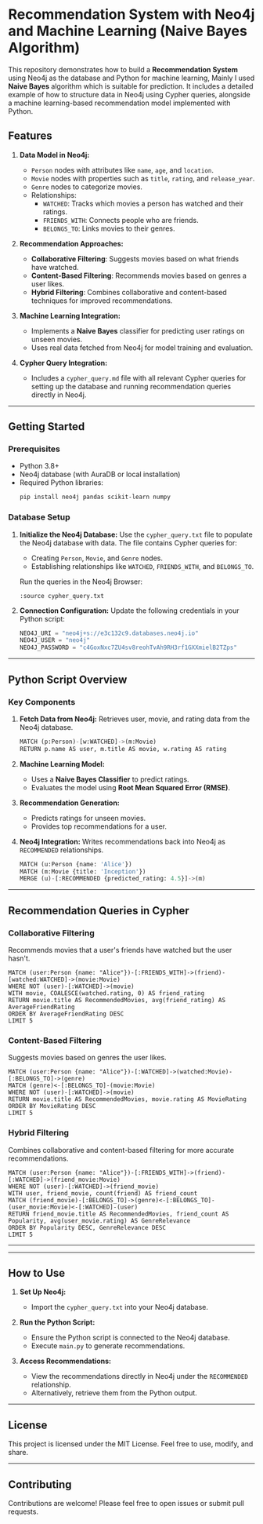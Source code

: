 # Recommendation System with Neo4j and Machine Learning (Naive Bayes Algorithm)

This repository demonstrates how to build a **Recommendation System** using Neo4j as the database and Python for machine learning, Mainly I used **Naive Bayes** algorithm which is suitable for prediction. It includes a detailed example of how to structure data in Neo4j using Cypher queries, alongside a machine learning-based recommendation model implemented with Python.

## Features

1. **Data Model in Neo4j:**
   - `Person` nodes with attributes like `name`, `age`, and `location`.
   - `Movie` nodes with properties such as `title`, `rating`, and `release_year`.
   - `Genre` nodes to categorize movies.
   - Relationships:
     - `WATCHED`: Tracks which movies a person has watched and their ratings.
     - `FRIENDS_WITH`: Connects people who are friends.
     - `BELONGS_TO`: Links movies to their genres.

2. **Recommendation Approaches:**
   - **Collaborative Filtering**: Suggests movies based on what friends have watched.
   - **Content-Based Filtering**: Recommends movies based on genres a user likes.
   - **Hybrid Filtering**: Combines collaborative and content-based techniques for improved recommendations.

3. **Machine Learning Integration:**
   - Implements a **Naive Bayes** classifier for predicting user ratings on unseen movies.
   - Uses real data fetched from Neo4j for model training and evaluation.

4. **Cypher Query Integration:**
   - Includes a `cypher_query.md` file with all relevant Cypher queries for setting up the database and running recommendation queries directly in Neo4j.

---

## Getting Started

### Prerequisites

- Python 3.8+
- Neo4j database (with AuraDB or local installation)
- Required Python libraries:
  ```bash
  pip install neo4j pandas scikit-learn numpy
  ```

### Database Setup

1. **Initialize the Neo4j Database:**
   Use the `cypher_query.txt` file to populate the Neo4j database with data. The file contains Cypher queries for:
   - Creating `Person`, `Movie`, and `Genre` nodes.
   - Establishing relationships like `WATCHED`, `FRIENDS_WITH`, and `BELONGS_TO`.

   Run the queries in the Neo4j Browser:
   ```cypher
   :source cypher_query.txt
   ```

2. **Connection Configuration:**
   Update the following credentials in your Python script:
   ```python
   NEO4J_URI = "neo4j+s://e3c132c9.databases.neo4j.io"
   NEO4J_USER = "neo4j"
   NEO4J_PASSWORD = "c4GoxNxc7ZU4sv8reohTvAh9RH3rf1GXXmielB2TZps"
   ```

---

## Python Script Overview

### Key Components

1. **Fetch Data from Neo4j:**
   Retrieves user, movie, and rating data from the Neo4j database.

   ```python
   MATCH (p:Person)-[w:WATCHED]->(m:Movie)
   RETURN p.name AS user, m.title AS movie, w.rating AS rating
   ```

2. **Machine Learning Model:**
   - Uses a **Naive Bayes Classifier** to predict ratings.
   - Evaluates the model using **Root Mean Squared Error (RMSE)**.

3. **Recommendation Generation:**
   - Predicts ratings for unseen movies.
   - Provides top recommendations for a user.

4. **Neo4j Integration:**
   Writes recommendations back into Neo4j as `RECOMMENDED` relationships.

   ```python
   MATCH (u:Person {name: 'Alice'})
   MATCH (m:Movie {title: 'Inception'})
   MERGE (u)-[:RECOMMENDED {predicted_rating: 4.5}]->(m)
   ```

---

## Recommendation Queries in Cypher

### Collaborative Filtering
Recommends movies that a user's friends have watched but the user hasn't.
```cypher
MATCH (user:Person {name: "Alice"})-[:FRIENDS_WITH]->(friend)-[watched:WATCHED]->(movie:Movie)
WHERE NOT (user)-[:WATCHED]->(movie)
WITH movie, COALESCE(watched.rating, 0) AS friend_rating
RETURN movie.title AS RecommendedMovies, avg(friend_rating) AS AverageFriendRating
ORDER BY AverageFriendRating DESC
LIMIT 5
```

### Content-Based Filtering
Suggests movies based on genres the user likes.
```cypher
MATCH (user:Person {name: "Alice"})-[:WATCHED]->(watched:Movie)-[:BELONGS_TO]->(genre)
MATCH (genre)<-[:BELONGS_TO]-(movie:Movie)
WHERE NOT (user)-[:WATCHED]->(movie)
RETURN movie.title AS RecommendedMovies, movie.rating AS MovieRating
ORDER BY MovieRating DESC
LIMIT 5
```

### Hybrid Filtering
Combines collaborative and content-based filtering for more accurate recommendations.
```cypher
MATCH (user:Person {name: "Alice"})-[:FRIENDS_WITH]->(friend)-[:WATCHED]->(friend_movie:Movie)
WHERE NOT (user)-[:WATCHED]->(friend_movie)
WITH user, friend_movie, count(friend) AS friend_count
MATCH (friend_movie)-[:BELONGS_TO]->(genre)<-[:BELONGS_TO]-(user_movie:Movie)<-[:WATCHED]-(user)
RETURN friend_movie.title AS RecommendedMovies, friend_count AS Popularity, avg(user_movie.rating) AS GenreRelevance
ORDER BY Popularity DESC, GenreRelevance DESC
LIMIT 5
```

---

---

## How to Use

1. **Set Up Neo4j:**
   - Import the `cypher_query.txt` into your Neo4j database.

2. **Run the Python Script:**
   - Ensure the Python script is connected to the Neo4j database.
   - Execute `main.py` to generate recommendations.

3. **Access Recommendations:**
   - View the recommendations directly in Neo4j under the `RECOMMENDED` relationship.
   - Alternatively, retrieve them from the Python output.

---

## License
This project is licensed under the MIT License. Feel free to use, modify, and share.

---

## Contributing
Contributions are welcome! Please feel free to open issues or submit pull requests.

